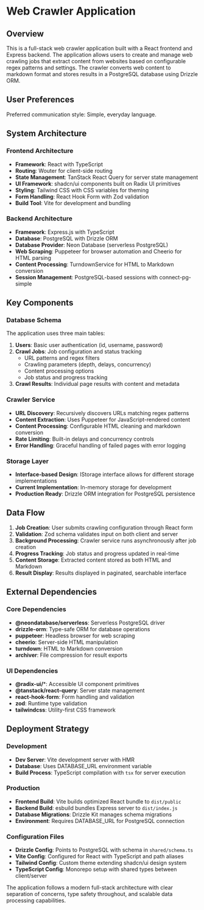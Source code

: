 # Web Crawler Application

## Overview

This is a full-stack web crawler application built with a React frontend and Express backend. The application allows users to create and manage web crawling jobs that extract content from websites based on configurable regex patterns and settings. The crawler converts web content to markdown format and stores results in a PostgreSQL database using Drizzle ORM.

## User Preferences

Preferred communication style: Simple, everyday language.

## System Architecture

### Frontend Architecture
- **Framework**: React with TypeScript
- **Routing**: Wouter for client-side routing
- **State Management**: TanStack React Query for server state management
- **UI Framework**: shadcn/ui components built on Radix UI primitives
- **Styling**: Tailwind CSS with CSS variables for theming
- **Form Handling**: React Hook Form with Zod validation
- **Build Tool**: Vite for development and bundling

### Backend Architecture
- **Framework**: Express.js with TypeScript
- **Database**: PostgreSQL with Drizzle ORM
- **Database Provider**: Neon Database (serverless PostgreSQL)
- **Web Scraping**: Puppeteer for browser automation and Cheerio for HTML parsing
- **Content Processing**: TurndownService for HTML to Markdown conversion
- **Session Management**: PostgreSQL-based sessions with connect-pg-simple

## Key Components

### Database Schema
The application uses three main tables:
1. **Users**: Basic user authentication (id, username, password)
2. **Crawl Jobs**: Job configuration and status tracking
   - URL patterns and regex filters
   - Crawling parameters (depth, delays, concurrency)
   - Content processing options
   - Job status and progress tracking
3. **Crawl Results**: Individual page results with content and metadata

### Crawler Service
- **URL Discovery**: Recursively discovers URLs matching regex patterns
- **Content Extraction**: Uses Puppeteer for JavaScript-rendered content
- **Content Processing**: Configurable HTML cleaning and markdown conversion
- **Rate Limiting**: Built-in delays and concurrency controls
- **Error Handling**: Graceful handling of failed pages with error logging

### Storage Layer
- **Interface-based Design**: IStorage interface allows for different storage implementations
- **Current Implementation**: In-memory storage for development
- **Production Ready**: Drizzle ORM integration for PostgreSQL persistence

## Data Flow

1. **Job Creation**: User submits crawling configuration through React form
2. **Validation**: Zod schema validates input on both client and server
3. **Background Processing**: Crawler service runs asynchronously after job creation
4. **Progress Tracking**: Job status and progress updated in real-time
5. **Content Storage**: Extracted content stored as both HTML and Markdown
6. **Result Display**: Results displayed in paginated, searchable interface

## External Dependencies

### Core Dependencies
- **@neondatabase/serverless**: Serverless PostgreSQL driver
- **drizzle-orm**: Type-safe ORM for database operations
- **puppeteer**: Headless browser for web scraping
- **cheerio**: Server-side HTML manipulation
- **turndown**: HTML to Markdown conversion
- **archiver**: File compression for result exports

### UI Dependencies
- **@radix-ui/***: Accessible UI component primitives
- **@tanstack/react-query**: Server state management
- **react-hook-form**: Form handling and validation
- **zod**: Runtime type validation
- **tailwindcss**: Utility-first CSS framework

## Deployment Strategy

### Development
- **Dev Server**: Vite development server with HMR
- **Database**: Uses DATABASE_URL environment variable
- **Build Process**: TypeScript compilation with `tsx` for server execution

### Production
- **Frontend Build**: Vite builds optimized React bundle to `dist/public`
- **Backend Build**: esbuild bundles Express server to `dist/index.js`
- **Database Migrations**: Drizzle Kit manages schema migrations
- **Environment**: Requires DATABASE_URL for PostgreSQL connection

### Configuration Files
- **Drizzle Config**: Points to PostgreSQL with schema in `shared/schema.ts`
- **Vite Config**: Configured for React with TypeScript and path aliases
- **Tailwind Config**: Custom theme extending shadcn/ui design system
- **TypeScript Config**: Monorepo setup with shared types between client/server

The application follows a modern full-stack architecture with clear separation of concerns, type safety throughout, and scalable data processing capabilities.
